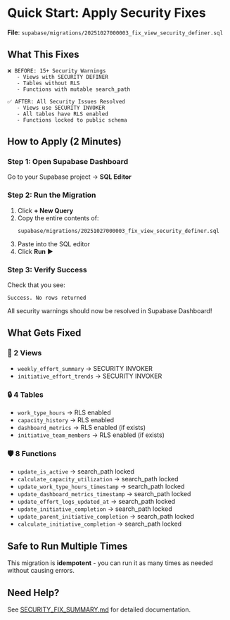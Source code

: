 # Quick Start: Apply Security Fixes

**File**: `supabase/migrations/20251027000003_fix_view_security_definer.sql`

## What This Fixes

```
❌ BEFORE: 15+ Security Warnings
   - Views with SECURITY DEFINER
   - Tables without RLS
   - Functions with mutable search_path

✅ AFTER: All Security Issues Resolved
   - Views use SECURITY INVOKER
   - All tables have RLS enabled
   - Functions locked to public schema
```

## How to Apply (2 Minutes)

### Step 1: Open Supabase Dashboard
Go to your Supabase project → **SQL Editor**

### Step 2: Run the Migration
1. Click **+ New Query**
2. Copy the entire contents of:
   ```
   supabase/migrations/20251027000003_fix_view_security_definer.sql
   ```
3. Paste into the SQL editor
4. Click **Run** ▶️

### Step 3: Verify Success
Check that you see:
```
Success. No rows returned
```

All security warnings should now be resolved in Supabase Dashboard!

## What Gets Fixed

### 🔧 2 Views
- `weekly_effort_summary` → SECURITY INVOKER
- `initiative_effort_trends` → SECURITY INVOKER

### 🔒 4 Tables
- `work_type_hours` → RLS enabled
- `capacity_history` → RLS enabled
- `dashboard_metrics` → RLS enabled (if exists)
- `initiative_team_members` → RLS enabled (if exists)

### 🛡️ 8 Functions
- `update_is_active` → search_path locked
- `calculate_capacity_utilization` → search_path locked
- `update_work_type_hours_timestamp` → search_path locked
- `update_dashboard_metrics_timestamp` → search_path locked
- `update_effort_logs_updated_at` → search_path locked
- `update_initiative_completion` → search_path locked
- `update_parent_initiative_completion` → search_path locked
- `calculate_initiative_completion` → search_path locked

## Safe to Run Multiple Times

This migration is **idempotent** - you can run it as many times as needed without causing errors.

## Need Help?

See [SECURITY_FIX_SUMMARY.md](./SECURITY_FIX_SUMMARY.md) for detailed documentation.

